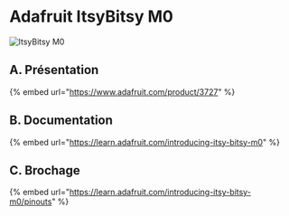 # Adafruit ItsyBitsy M0

![ItsyBitsy M0](https://cdn-learn.adafruit.com/assets/assets/000/054/494/medium800/adafruit_products_pinouts.jpg?1527453627)



## A. Présentation

{% embed url="https://www.adafruit.com/product/3727" %}

## B. Documentation

{% embed url="https://learn.adafruit.com/introducing-itsy-bitsy-m0" %}

## C. Brochage

{% embed url="https://learn.adafruit.com/introducing-itsy-bitsy-m0/pinouts" %}

